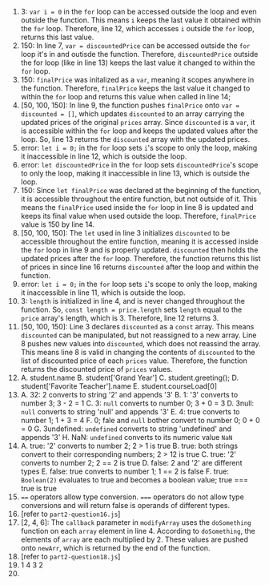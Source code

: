 1. 3: `var i = 0` in the `for` loop can be accessed outside the loop and even outside the function. This means `i` keeps the last value it obtained within the `for` loop. Therefore, line 12, which accesses `i` outside the `for` loop, returns this last value.
2. 150: In line 7, `var = discountedPrice` can be accessed outside the `for` loop it's in and outisde the function. Therefore, `discountedPrice` outside the for loop (like in line 13) keeps the last value it changed to within the `for` loop.
3. 150: `finalPrice` was initalized as a `var`, meaning it scopes anywhere in the function. Therefore, `finalPrice` keeps the last value it changed to within the `for` loop and returns this value when called in line 14;
4. [50, 100, 150]: In line 9, the function pushes `finalPrice` onto `var = discounted = []`, which updates `discounted` to an array carrying the updated prices of the original `prices` array. Since `discounted` is a `var`, it is accessible within the `for` loop and keeps the updated values after the loop. So, line 13 returns the `discounted` array with the updated prices.
5. error: `let i = 0;` in the `for` loop sets `i`'s scope to only the loop, making it inaccessible in line 12, which is outside the loop.
6. error: `let discountedPrice` in the `for` loop sets `discountedPrice`'s scope to only the loop, making it inaccessible in line 13, which is outside the loop.
7. 150: Since `let finalPrice` was declared at the beginning of the function, it is accessible throughout the entire function, but not outside of it. This means the `finalPrice` used inside the `for` loop in line 8 is updated and keeps its final value when used outside the loop. Therefore, `finalPrice` value is 150 by line 14.
8. [50, 100, 150]: The `let` used in line 3 initializes `discounted` to be accessible throughout the entire function, meaning it is accessed inside the `for` loop in line 9 and is properly updated. `discounted` then holds the updated prices after the `for` loop. Therefore, the function returns this list of prices in since line 16 returns `discounted` after the loop and within the function.
9. error: `let i = 0;` in the `for` loop sets `i`'s scope to only the loop, making it inaccessible in line 11, which is outside the loop.
10. 3: `length` is initialized in line 4, and is never changed throughout the function. So, `const length = price.length` sets `length` equal to the `price` array's length, which is 3. Therefore, line 12 returns 3.
11. [50, 100, 150]: Line 3 declares `discounted` as a `const` array. This means `discounted` can be manipulated, but not reassigned to a new array. Line 8 pushes new values into `discounted`, which does not reassind the array. This means line 8 is valid in changing the contents of `discounted` to the list of discounted price of each `prices` value. Therefore, the function returns the discounted price of `prices` values.
12. 
    A.  student.name
    B.  student['Grand Year']
    C.  student.greeting();
    D.  student['Favorite Teacher'].name
    E.  student.courseLoad[0]
13. 
    A.  32: 2 converts to string '2' and appends  '3'
    B.  1: '3' converts to number 3; 3 - 2 = 1
    C.  3: `null` converts to number 0; 3 + 0 = 3
    D.  3null: `null` converts to string 'null' and appends '3'
    E.  4: true converts to number 1; 1 + 3 = 4
    F.  0; fale and `null` bother convert to number 0; 0 + 0 = 0
    G.  3undefined: `undefined` converts to string 'undefined' and appends '3'
    H.  NaN: `undefined`  converts to its numeric value `NaN`
14. 
    A.  true: '2' converts to number 2; 2 > 1 is true
    B.  true: both strings convert to their corresponding numbers; 2 > 12 is true
    C.  true: '2' converts to number 2; 2 == 2 is true
    D.  false: 2 and '2' are different types
    E.  false: true converts to number 1; 1 == 2 is false
    F.  true: `Boolean(2)` evaluates to true and becomes a boolean value; true === true is true
15. `==` operators allow type conversion. `===` operators do not allow type conversions and will return false is operands of different types. 
16. [refer to `part2-question16.js`]
17. [2, 4, 6]: The `callback` parameter in `modifyArray` uses the `doSomething` function on each `array` element in line 4. According to `doSomething`, the elements of `array` are each multiplied by 2. These values are pushed onto `newArr`, which is returned by the end of the function.
18. [refer to `part2-question18.js`]
19. 1
    4
    3
    2
20. 